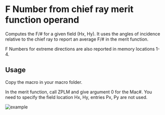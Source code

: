 # F Number from chief ray merit function operand

Computes the F/# for a given field (Hx, Hy). It uses the angles of incidence relative to the chief ray to report an average F/# in the merit function.

F Numbers for extreme directions are also reported in memory locations 1-4.

## Usage

Copy the macro in your macro folder. 

In the merit function, call ZPLM and give argument 0 for the Mac#. You need to specify the field location Hx, Hy, entries Px, Py are not used.

![example](https://github.com/patogallardo/zemax_tools/blob/master/zemax_macros/FNumberFromChiefRay_MeritFunction/Capture.PNG)
